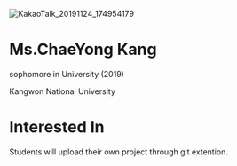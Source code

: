 ![KakaoTalk_20191124_174954179](https://user-images.githubusercontent.com/58070312/69492234-20455080-0ee3-11ea-9b7b-f71ba5981a32.jpg)



# Ms.ChaeYong Kang
sophomore in University (2019)

Kangwon National University 

# Interested In
Students will upload their own project through git extention.

